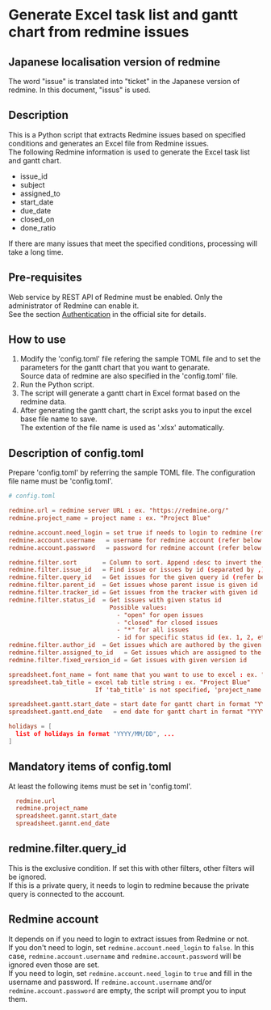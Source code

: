 # Generate Excel task list and gantt chart from redmine issues

## Japanese localisation version of redmine

The word "issue" is translated into "ticket" in the Japanese version of redmine. In this document, "issus" is used.

## Description

This is a Python script that extracts Redmine issues based on specified conditions and generates an Excel file from Redmine issues.  
The following Redmine information is used to generate the Excel task list and gantt chart.

- issue_id
- subject
- assigned_to
- start_date
- due_date
- closed_on
- done_ratio

If there are many issues that meet the specified conditions, processing will take a long time.

## Pre-requisites

Web service by REST API of Redmine must be enabled. Only the administrator of Redmine can enable it.  
See the section [Authentication](https://www.redmine.org/projects/redmine/wiki/Rest_api#Authentication) in the official site for details.

## How to use

1. Modify the 'config.toml' file refering the sample TOML file and to set the parameters for the gantt chart that you want to genarate.  
   Source data of redmine are also specified in the 'config.toml' file.
1. Run the Python script.
1. The script will generate a gantt chart in Excel format based on the redmine data.
1. After generating the gantt chart, the script asks you to input the excel base file name to save.  
   The extention of the file name is used as '.xlsx' automatically.

## Description of config.toml

Prepare 'config.toml' by referring the sample TOML file. The configuration file name must be 'config.toml'.

```toml
# config.toml

redmine.url = redmine server URL : ex. "https://redmine.org/"
redmine.project_name = project name : ex. "Project Blue"

redmine.account.need_login = set true if needs to login to redmine (refer below section for details)
redmine.account.username   = username for redmine account (refer below section for details)
redmine.account.password   = password for redmine account (refer below section for details)

redmine.filter.sort       = Column to sort. Append :desc to invert the order
redmine.filter.issue_id   = Find issue or issues by id (separated by ,)
redmine.filter.query_id   = Get issues for the given query id (refer below section for details)
redmine.filter.parent_id  = Get issues whose parent issue is given id
redmine.filter.tracker_id = Get issues from the tracker with given id
redmine.filter.status_id  = Get issues with given status id 
                            Possible values:
                              - "open" for open issues
                              - "closed" for closed issues
                              - "*" for all issues
                              - id for specific status id (ex. 1, 2, etc.)
redmine.filter.author_id  = Get issues which are authored by the given user id
redmine.filter.assigned_to_id   = Get issues which are assigned to the given user id
redmine.filter.fixed_version_id = Get issues with given version id

spreadsheet.font_name = font name that you want to use to excel : ex. "Meiryo UI"
spreadsheet.tab_title = excel tab title string : ex. "Project Blue"
                        If 'tab_title' is not specified, 'project_name' is used instead.

spreadsheet.gantt.start_date = start date for gantt chart in format "YYYY/MM/DD"
spreadsheet.gantt.end_date   = end date for gantt chart in format "YYYY/MM/DD"

holidays = [
  list of holidays in format "YYYY/MM/DD", ...
]
```

## Mandatory items of config.toml

At least the following items must be set in 'config.toml'.

```toml
  redmine.url
  redmine.project_name
  spreadsheet.gannt.start_date
  spreadsheet.gannt.end_date
```

## redmine.filter.query_id

This is the exclusive condition. If set this with other filters, other filters will be ignored.  
If this is a private query, it needs to login to redmine because the private query is connected to the account.

## Redmine account

It depends on if you need to login to extract issues from Redmine or not.  
If you don't need to login, set `redmine.account.need_login` to `false`. In this case, `redmine.account.username` and `redmine.account.password` will be ignored even those are set.  
If you need to login, set `redmine.account.need_login` to `true` and fill in the username and password. If `redmine.account.username` and/or `redmine.account.password` are empty, the script will prompt you to input them.
